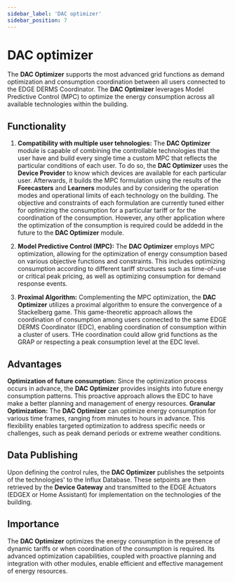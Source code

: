 ```yaml
---
sidebar_label: 'DAC optimizer'
sidebar_position: 7
---
```


# DAC optimizer

The **DAC Optimizer** supports the most advanced grid functions as demand optimization and consumption coordination between all users connected to the EDGE DERMS Coordinator. The **DAC Optimizer** leverages Model Predictive Control (MPC) to optimize the energy consumption across all available technologies within the building.

## Functionality
1. **Compatibility with multiple user tehnologies:** The **DAC Optimizer** module is capable of combining the controllable technologies that the user have and build every single time a custom MPC that reflects the particular conditions of each user. To do so, the **DAC Optimizer** uses the **Device Provider** to know which devices are available for each particular user. Afterwards, it builds the MPC formulation using the results of the **Forecasters** and **Learners** modules and by considering the operation modes and operational limits of each technology on the building. The objective and constraints of each formulation are currently tuned either for optimizing the consumption for a particular tariff or for the coordination of the consumption. However, any other application where the optimization of the consumption is required could be addedd in the future to the **DAC Optimizer** module.

2. **Model Predictive Control (MPC):** The **DAC Optimizer** employs MPC optimization, allowing for the optimization of energy consumption based on various objective functions and constraints. This includes optimizing consumption according to different tariff structures such as time-of-use or critical peak pricing, as well as optimizing consumption for demand response events.

3. **Proximal Algorithm:** Complementing the MPC optimization, the **DAC Optimizer** utilizes a proximal algorithm to ensure the convergence of a Stackelberg game. This game-theoretic approach allows the coordination of consumption among users connected to the same EDGE DERMS Coordinator (EDC), enabling coordination of consumption within a cluster of users. THe coordination could allow grid functions as the GRAP or respecting a peak consumption level at the EDC level. 

## Advantages
**Optimization of future consumption:** Since the optimization process occurs in advance, the **DAC Optimizer** provides insights into future energy consumption patterns. This proactive approach allows the EDC to have make a better planning and management of energy resources.
**Granular Optimization:** The **DAC Optimizer** can optimize energy consumption for various time frames, ranging from minutes to hours in advance. This flexibility enables targeted optimization to address specific needs or challenges, such as peak demand periods or extreme weather conditions.

## Data Publishing
Upon defining the control rules, the **DAC Optimizer** publishes the setpoints of the technologies' to the Influx Database. These setpoints are then retrieved by the **Device Gateway** and transmitted to the EDGE Actuators (EDGEX or Home Assistant) for implementation on the technologies of the building.

## Importance 
The **DAC Optimizer** optimizes the energy consumption in the presence of dynamic tariffs or when coordination of the consumption is required. Its advanced optimization capabilities, coupled with proactive planning and integration with other modules, enable efficient and effective management of energy resources.